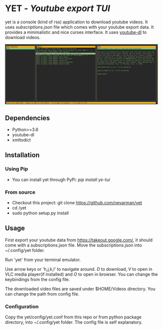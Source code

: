 # YET - _Youtube export TUI_

yet is a console (kind of rss) application to download youtube videos. It uses _subscriptions.json_ file which comes with your youtube export data. It provides a minimalistic and nice curses interface. It uses [youtube-dl](https://github.com/ytdl-org/youtube-dl#output-template) to download videos.

![](./docs/preview.jpg)

## Dependencies

- Python>=3.6
- youtube-dl
- xmltodict

## Installation

### Using Pip

- You can install yet through PyPi: _pip install ye-tui_

### From source

- Checkout this project: git clone https://github.com/nevarman/yet
- cd /yet
- sudo python setup.py install

## Usage

First export your youtube data from https://takeout.google.com/, it should come with a subscriptions.json file. Move the subscriptions.json into ~/.config/yet folder.

Run 'yet' from your terminal emulator.

Use arrow keys or 'h,j,k,l' to navigate around.
_D_ to download, _V_ to open in VLC media player(if installed) and _O_ to open in browser. You can change the keybindings from the config file.

The downloaded video files are saved under $HOME/Videos directory. You can change the path from config file.

### Configuration

Copy the yet/config/yet.conf from this repo or from python package directory, into ~/.config/yet folder. The config file is self explanatory.
